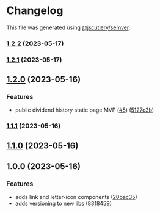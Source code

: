 # Changelog

This file was generated using [@jscutlery/semver](https://github.com/jscutlery/semver).

### [1.2.2](https://github.com/clayton-duarte/amalg/compare/link-1.2.1...link-1.2.2) (2023-05-17)

### [1.2.1](https://github.com/clayton-duarte/amalg/compare/link-1.2.0...link-1.2.1) (2023-05-17)

## [1.2.0](https://github.com/clayton-duarte/amalg/compare/link-1.1.1...link-1.2.0) (2023-05-16)


### Features

* public dividend history static page MVP ([#5](https://github.com/clayton-duarte/amalg/issues/5)) ([5127c3b](https://github.com/clayton-duarte/amalg/commit/5127c3bb37c9d34615e87ce4e511d3a4f4a5eda7))

### [1.1.1](https://github.com/clayton-duarte/amalg/compare/link-1.1.0...link-1.1.1) (2023-05-16)

## [1.1.0](https://github.com/clayton-duarte/amalg/compare/link-1.0.0...link-1.1.0) (2023-05-16)

## 1.0.0 (2023-05-16)

### Features

- adds link and letter-icon components ([20bac35](https://github.com/clayton-duarte/amalg/commit/20bac3534f5addb9a704ace4b92c5345f330f0ad))
- adds versioning to new libs ([8318459](https://github.com/clayton-duarte/amalg/commit/831845994399686562b5c5f8e76448efda878424))
